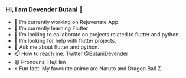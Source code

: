 ### Hi, I am Devender Butani 👋

- 🔭 I’m currently working on Rejuvenate App.
- 🌱 I’m currently learning Flutter
- 👯 I’m looking to collaborate on projects related to flutter and python.
- 🤔 I’m looking for help with flutter projects.
- 💬 Ask me about flutter and python.
- 📫 How to reach me: Twitter @ButaniDevender
- 😄 Pronouns: He/Him
- ⚡ Fun fact: My favourite anime are Naruto and Dragon Ball Z.
